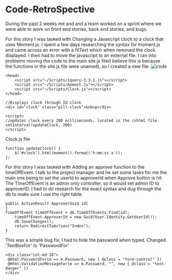 # Code-RetroSpective
During the past 2 weeks me and and a team worked on a sprint where we were able to work on front end stories, back end stories, and bugs.

For this story I was tasked with Changing a Javascript clock to a clock that uses Moment.js. I spent a few days researching the syntax for moment.js and came across an error with a fitText which when removed the clock displayed. I then had to move the javascript to an external file. I ran into problems moving the code to the main site.js file(I believe this is because the functions in the site.js file were unamed), so I created a new file.
![code](~/code_1.png)
```
<head>
    <script src="~/Scripts/jquery-3.3.1.js"></script>
    <script src="~/Scripts/moment.js"></script>
    <script src="~/Scripts/Clock.js"></script>
</head>

//Displays clock through ID clock
<div id="clock" class="pill-clock">&nbsp</div>

<script>
//updates clock every 200 milliseconds, located in the cshtml file
setInterval(updateClock, 200) 
</script>
```
Clock.js file
```
function updateClock() {
	$('#clock').html(moment().format('h:mm:ss a'));
};
```
For this story I was tasked with Adding an approve function to the timeOffEvent. I talk to the project manager and he set some tasks for me the main one being to set the userId to approverId when Approve button is hit. The TimeOffEvent is an admin only controller, so it would set admin ID to approverID. I had to do research for the exact syntax and dug through the db to make sure I use the right table.
```
public ActionResult Approve(Guid id)
{ 
TimeOffEvent timeOffEvent = db.TimeOffEvents.Find(id);
	timeOffEvent.ApproverId = new Guid(User.Identity.GetUserId());
	db.SaveChanges();
	return RedirectToAction("Index");
}
```
This was a simple bug fix, I had to hide the password when typed. Changed 'TextBoxFor' to 'PasswordFor'
```
<div class="col-md-10">
 @Html.PasswordFor(m => m.Password, new { @class = "form-control" })
 @Html.ValidationMessageFor(m => m.Password, "", new { @class = "text-danger" })
</div>
```
